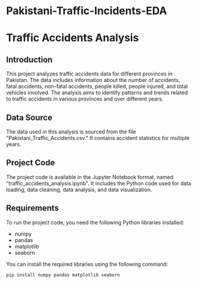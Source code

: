 # Pakistani-Traffic-Incidents-EDA

# Traffic Accidents Analysis

## Introduction

This project analyzes traffic accidents data for different provinces in Pakistan. The data includes information about the number of accidents, fatal accidents, non-fatal accidents, people killed, people injured, and total vehicles involved. The analysis aims to identify patterns and trends related to traffic accidents in various provinces and over different years.

## Data Source

The data used in this analysis is sourced from the file "Pakistani_Traffic_Accidents.csv." It contains accident statistics for multiple years.

## Project Code

The project code is available in the Jupyter Notebook format, named "traffic_accidents_analysis.ipynb". It includes the Python code used for data loading, data cleaning, data analysis, and data visualization.

## Requirements

To run the project code, you need the following Python libraries installed:

- numpy
- pandas
- matplotlib
- seaborn

You can install the required libraries using the following command:

```bash
pip install numpy pandas matplotlib seaborn
